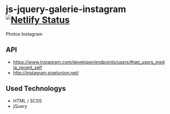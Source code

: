 # js-jquery-galerie-instagram [![Netlify Status](https://api.netlify.com/api/v1/badges/1389e71a-c909-4d64-b4a4-c1be68a4ec4f/deploy-status)](https://app.netlify.com/sites/js-jquery-galerie-instagram/deploys)

Photos Instagram

## API
- https://www.instagram.com/developer/endpoints/users/#get_users_media_recent_self
- http://instagram.pixelunion.net/


## Used Technologys
- HTML / SCSS 
- jQuery

